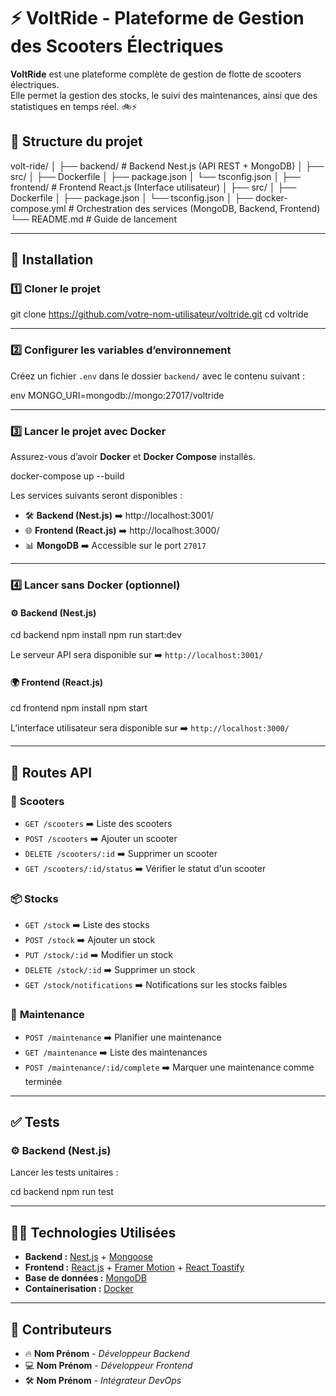 # ⚡ VoltRide - Plateforme de Gestion des Scooters Électriques

**VoltRide** est une plateforme complète de gestion de flotte de scooters électriques.  
Elle permet la gestion des stocks, le suivi des maintenances, ainsi que des statistiques en temps réel. 🚲⚡

## 📂 **Structure du projet**


volt-ride/
│
├── backend/           # Backend Nest.js (API REST + MongoDB)
│   ├── src/
│   ├── Dockerfile
│   ├── package.json
│   └── tsconfig.json
│
├── frontend/          # Frontend React.js (Interface utilisateur)
│   ├── src/
│   ├── Dockerfile
│   ├── package.json
│   └── tsconfig.json
│
├── docker-compose.yml # Orchestration des services (MongoDB, Backend, Frontend)
└── README.md          # Guide de lancement


---

## 🚀 **Installation**

### 1️⃣ **Cloner le projet**


git clone https://github.com/votre-nom-utilisateur/voltride.git
cd voltride


---

### 2️⃣ **Configurer les variables d’environnement**

Créez un fichier `.env` dans le dossier `backend/` avec le contenu suivant :

env
MONGO_URI=mongodb://mongo:27017/voltride


---

### 3️⃣ **Lancer le projet avec Docker**

Assurez-vous d’avoir **Docker** et **Docker Compose** installés.


docker-compose up --build


Les services suivants seront disponibles :
- 🛠️ **Backend (Nest.js)** ➡️ http://localhost:3001/
- 🌐 **Frontend (React.js)** ➡️ http://localhost:3000/
- 📊 **MongoDB** ➡️ Accessible sur le port `27017`

---

### 4️⃣ **Lancer sans Docker (optionnel)**

#### ⚙️ **Backend (Nest.js)**

cd backend
npm install
npm run start:dev

Le serveur API sera disponible sur ➡️ `http://localhost:3001/`

#### 🌍 **Frontend (React.js)**

cd frontend
npm install
npm start

L’interface utilisateur sera disponible sur ➡️ `http://localhost:3000/`

---

## 🔗 **Routes API**

### 📍 **Scooters**
- `GET /scooters` ➡️ Liste des scooters
- `POST /scooters` ➡️ Ajouter un scooter
- `DELETE /scooters/:id` ➡️ Supprimer un scooter
- `GET /scooters/:id/status` ➡️ Vérifier le statut d'un scooter

### 📦 **Stocks**
- `GET /stock` ➡️ Liste des stocks
- `POST /stock` ➡️ Ajouter un stock
- `PUT /stock/:id` ➡️ Modifier un stock
- `DELETE /stock/:id` ➡️ Supprimer un stock
- `GET /stock/notifications` ➡️ Notifications sur les stocks faibles

### 🔧 **Maintenance**
- `POST /maintenance` ➡️ Planifier une maintenance
- `GET /maintenance` ➡️ Liste des maintenances
- `POST /maintenance/:id/complete` ➡️ Marquer une maintenance comme terminée

---

## ✅ **Tests**

### ⚙️ **Backend (Nest.js)**
Lancer les tests unitaires :


cd backend
npm run test


---

## 👨‍💻 **Technologies Utilisées**

- **Backend :** [Nest.js](https://nestjs.com/) + [Mongoose](https://mongoosejs.com/)
- **Frontend :** [React.js](https://reactjs.org/) + [Framer Motion](https://www.framer.com/motion/) + [React Toastify](https://fkhadra.github.io/react-toastify/)
- **Base de données :** [MongoDB](https://www.mongodb.com/)
- **Containerisation :** [Docker](https://www.docker.com/)

---

## 🙏 **Contributeurs**

- 🔥 **Nom Prénom** - *Développeur Backend*
- 💻 **Nom Prénom** - *Développeur Frontend*
- 🛠️ **Nom Prénom** - *Intégrateur DevOps*



